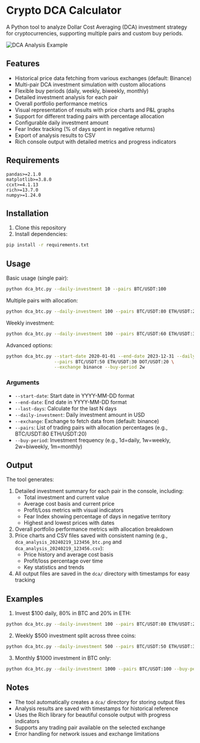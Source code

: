 # Crypto DCA Calculator

A Python tool to analyze Dollar Cost Averaging (DCA) investment strategy for cryptocurrencies, supporting multiple pairs and custom buy periods.

![DCA Analysis Example](./dca/dca_analysis_20240219_123456_btc.png)

## Features

- Historical price data fetching from various exchanges (default: Binance)
- Multi-pair DCA investment simulation with custom allocations
- Flexible buy periods (daily, weekly, biweekly, monthly)
- Detailed investment analysis for each pair
- Overall portfolio performance metrics
- Visual representation of results with price charts and P&L graphs
- Support for different trading pairs with percentage allocation
- Configurable daily investment amount
- Fear Index tracking (% of days spent in negative returns)
- Export of analysis results to CSV
- Rich console output with detailed metrics and progress indicators

## Requirements

```
pandas>=2.1.0
matplotlib>=3.8.0
ccxt>=4.1.13
rich>=13.7.0
numpy>=1.24.0
```

## Installation

1. Clone this repository
2. Install dependencies:
```bash
pip install -r requirements.txt
```

## Usage

Basic usage (single pair):
```bash
python dca_btc.py --daily-investment 10 --pairs BTC/USDT:100
```

Multiple pairs with allocation:
```bash
python dca_btc.py --daily-investment 100 --pairs BTC/USDT:80 ETH/USDT:20
```

Weekly investment:
```bash
python dca_btc.py --daily-investment 100 --pairs BTC/USDT:60 ETH/USDT:30 SOL/USDT:10 --buy-period 1w
```

Advanced options:
```bash
python dca_btc.py --start-date 2020-01-01 --end-date 2023-12-31 --daily-investment 100 \
                  --pairs BTC/USDT:50 ETH/USDT:30 DOT/USDT:20 \
                  --exchange binance --buy-period 2w
```

### Arguments

- `--start-date`: Start date in YYYY-MM-DD format
- `--end-date`: End date in YYYY-MM-DD format
- `--last-days`: Calculate for the last N days
- `--daily-investment`: Daily investment amount in USD
- `--exchange`: Exchange to fetch data from (default: binance)
- `--pairs`: List of trading pairs with allocation percentages (e.g., BTC/USDT:80 ETH/USDT:20)
- `--buy-period`: Investment frequency (e.g., 1d=daily, 1w=weekly, 2w=biweekly, 1m=monthly)

## Output

The tool generates:
1. Detailed investment summary for each pair in the console, including:
   - Total investment and current value
   - Average cost basis and current price
   - Profit/Loss metrics with visual indicators
   - Fear Index showing percentage of days in negative territory
   - Highest and lowest prices with dates
2. Overall portfolio performance metrics with allocation breakdown
3. Price charts and CSV files saved with consistent naming (e.g., `dca_analysis_20240219_123456_btc.png` and `dca_analysis_20240219_123456.csv`):
   - Price history and average cost basis
   - Profit/loss percentage over time
   - Key statistics and trends
4. All output files are saved in the `dca/` directory with timestamps for easy tracking

## Examples

1. Invest $100 daily, 80% in BTC and 20% in ETH:
```bash
python dca_btc.py --daily-investment 100 --pairs BTC/USDT:80 ETH/USDT:20
```

2. Weekly $500 investment split across three coins:
```bash
python dca_btc.py --daily-investment 500 --pairs BTC/USDT:50 ETH/USDT:30 SOL/USDT:20 --buy-period 1w
```

3. Monthly $1000 investment in BTC only:
```bash
python dca_btc.py --daily-investment 1000 --pairs BTC/USDT:100 --buy-period 1m
```

## Notes

- The tool automatically creates a `dca/` directory for storing output files
- Analysis results are saved with timestamps for historical reference
- Uses the Rich library for beautiful console output with progress indicators
- Supports any trading pair available on the selected exchange
- Error handling for network issues and exchange limitations